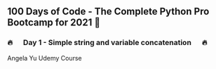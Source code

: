 ## 100 Days of Code - The Complete Python Pro Bootcamp for 2021 :muscle:
### :fire: &emsp; Day 1 - Simple string and variable concatenation &emsp; :fire:
Angela Yu Udemy Course
